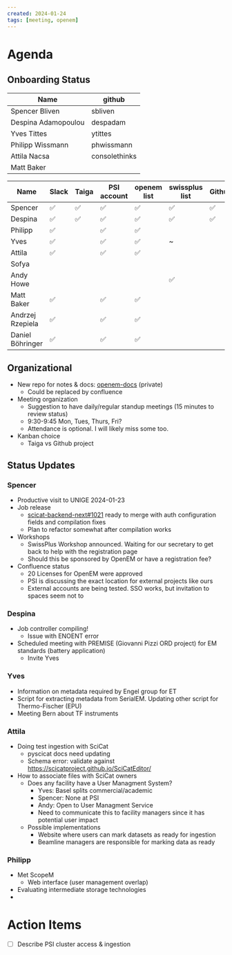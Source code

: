 ```yaml
---
created: 2024-01-24
tags: [meeting, openem]
---
```

# Agenda

## Onboarding Status

| Name | github |
| ---- | ---- |
| Spencer Bliven | sbliven |
| Despina Adamopoulou | despadam |
| Yves Tittes | ytittes |
| Philipp Wissmann | phwissmann |
| Attila Nacsa | consolethinks |
| Matt Baker |  |


| Name | Slack | Taiga | PSI account | openem list | swissplus list | Github | Meeting Invite | Google Drive | Scicat slack | Scicat email |
| ---- | ---- | ---- | ---- | ---- | ---- | ---- | ---- | ---- | ---- | ---- |
| Spencer | ✅ | ✅ | ✅ | ✅ | ✅ | ✅ | ✅ | ✅ | ✅ | ✅ |
| Despina | ✅ | ✅ | ✅ | ✅ | ✅ | ✅ | ✅ | ✅ | ✅ | ✅ |
| Philipp | ✅ |  | ✅ | ✅ |  |  | ✅ |  | ~ | ~ |
| Yves | ✅ |  | ✅ | ✅ | ~ |  | ✅ |  |  |  |
| Attila | ✅ |  | ✅ | ✅ |  |  | ✅ |  | ✅ | ✅ |
| Sofya |  |  |  |  |  |  |  |  |  |  |
| Andy Howe |  |  |  |  |✅  |  |  |  |  |  |
| Matt Baker | ✅ |  | ✅ | ✅ |  |  | ✅ |  |  |  |
| Andrzej Rzepiela | ✅ |  | ✅ | ✅ |  |  | ✅ |  |  |  |
| Daniel Böhringer | ✅ |  | ✅ | ✅ |  |  |  |  |  |  |
## Organizational
- New repo for notes & docs: [openem-docs](https://github.com/SwissOpenEM/openem-docs) (private)
    - Could be replaced by confluence
- Meeting organization
    - Suggestion to have daily/regular standup meetings (15 minutes to review status)
    - 9:30-9:45 Mon, Tues, Thurs, Fri?
    - Attendance is optional. I will likely miss some too.
- Kanban choice
    - Taiga vs Github project

## Status Updates

### Spencer
- Productive visit to UNIGE 2024-01-23
- Job release
    - [scicat-backend-next#1021](https://github.com/SciCatProject/scicat-backend-next/pull/1021) ready to merge with auth configuration fields and compilation fixes
    - Plan to refactor somewhat after compilation works
- Workshops
    - SwissPlus Workshop announced. Waiting for our secretary to get back to help with the registration page
    - Should this be sponsored by OpenEM or have a registration fee?
- Confluence status
    - 20 Licenses for OpenEM were approved
    - PSI is discussing the exact location for external projects like ours
    - External accounts are being tested. SSO works, but invitation to spaces seem not to

### Despina

- Job controller compiling!
  - Issue with ENOENT error
- Scheduled meeting with PREMISE (Giovanni Pizzi ORD project) for EM standards (battery application)
  - Invite Yves

### Yves

- Information on metadata required by Engel group for ET
- Script for extracting metadata from SerialEM. Updating other script for Thermo-Fischer (EPU)
- Meeting Bern about TF instruments

### Attila

- Doing test ingestion with SciCat
  - pyscicat docs need updating
  - Schema error: validate against https://scicatproject.github.io/SciCatEditor/
- How to associate files with SciCat owners
  - Does any facility have a User Managment System?
    - Yves: Basel splits commercial/academic
    - Spencer: None at PSI
    - Andy: Open to User Managment Service
    - Need to communicate this to facility managers since it has potential user impact
  - Possible implementations
    - Website where users can mark datasets as ready for ingestion
    - Beamline managers are responsible for marking data as ready

### Philipp

- Met ScopeM
  - Web interface (user management overlap)
- Evaluating intermediate storage technologies
- 

# Action Items
- [ ] Describe PSI cluster access & ingestion
